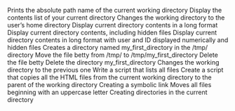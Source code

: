 Prints the absolute path name of the current working directory
Display the contents list of your current directory
Changes the working directory to the user’s home directory
Display current directory contents in a long format
Display current directory contents, including hidden files
Display current directory contents in long format with user and ID displayed numerically and hidden files
Creates a directory named my_first_directory in the /tmp/ directory
Move the file betty from /tmp/ to /tmp/my_first_directory
Delete the file betty
Delete the directory my_first_directory
Changes the working directory to the previous one
Write a script that lists all files
Create a script that copies all the HTML files from the current working directory to the parent of the working directory
Creating a symbolic link
Moves all files beginning with an uppercase letter
Creating directories in the current directory
